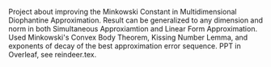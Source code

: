 Project about improving the Minkowski Constant in Multidimensional Diophantine Approximation. Result can be generalized to any dimension and norm in both Simultaneous Approxiamtion and Linear Form Approximation. Used Minkowski's Convex Body Theorem, Kissing Number Lemma, and exponents of decay of the best approximation error sequence. PPT in Overleaf, see reindeer.tex.
